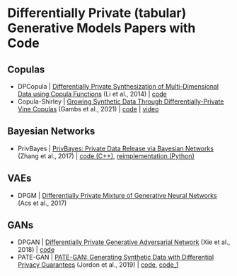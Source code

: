 # Differentially Private (tabular) Generative Models Papers with Code

## Copulas
* DPCopula | [Differentially Private Synthesization of Multi-Dimensional Data using Copula Functions](http://www.openproceedings.org/EDBT/2014/paper_74.pdf) (Li et al., 2014) | [code](https://github.com/Emory-AIMS/DPCopula)
* Copula-Shirley | [Growing Synthetic Data Through Differentially-Private Vine Copulas](https://petsymposium.org/2021/files/papers/issue3/popets-2021-0040.pdf) (Gambs et al., 2021) | [code](https://github.com/alxxrg/copula-shirley) | [video](https://www.youtube.com/watch?v=pYSA0bmhloQ)


## Bayesian Networks
* PrivBayes | [PrivBayes: Private Data Release via Bayesian Networks](https://dl.acm.org/doi/abs/10.1145/3134428) (Zhang et al., 2017) | [code (C++)](https://sourceforge.net/projects/privbayes/), [reimplementation (Python)](https://github.com/DataResponsibly/DataSynthesizer/blob/master/DataSynthesizer/lib/PrivBayes.py)

## VAEs
* DPGM | [Differentially Private Mixture of Generative Neural Networks](https://arxiv.org/abs/1709.04514) (Acs et al., 2017) 

## GANs
* DPGAN | [Differentially Private Generative Adversarial Network](https://arxiv.org/abs/1802.06739) (Xie et al., 2018) | [code](https://github.com/illidanlab/dpgan)
* PATE-GAN | [PATE-GAN: Generating Synthetic Data with Differential Privacy Guarantees](https://openreview.net/forum?id=S1zk9iRqF7) (Jordon et al., 2019) | [code](https://bitbucket.org/mvdschaar/mlforhealthlabpub/src/0b0190bcd38a76c405c805f1ca774971fcd85233/alg/pategan/), [code_1](https://github.com/vanderschaarlab/mlforhealthlabpub/tree/main/alg/pategan)
